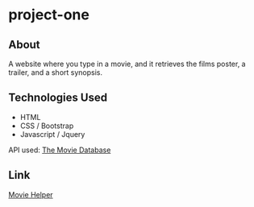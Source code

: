# project-one


## About

A website where you type in a movie, and it retrieves the films poster, a trailer, and a short synopsis.

## Technologies Used

* HTML
* CSS / Bootstrap
* Javascript / Jquery 

API used:
[The Movie Database](https://www.themoviedb.org "The Movie Database")

## Link

[Movie Helper](https://liamljhoward.github.io/project-one/ "Movie Helper")